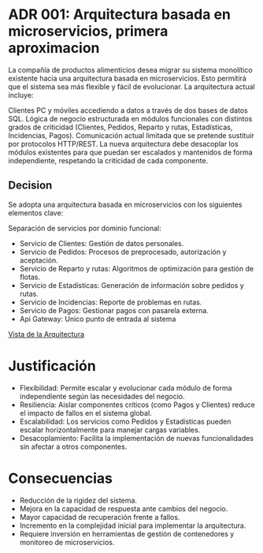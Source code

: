 # ADR 001: Arquitectura basada en microservicios, primera aproximacion

La compañía de productos alimenticios desea migrar su sistema monolítico existente hacia una arquitectura basada en microservicios. Esto permitirá que el sistema sea más flexible y fácil de evolucionar. La arquitectura actual incluye:

Clientes PC y móviles accediendo a datos a través de dos bases de datos SQL.
Lógica de negocio estructurada en módulos funcionales con distintos grados de criticidad (Clientes, Pedidos, Reparto y rutas, Estadísticas, Incidencias, Pagos).
Comunicación actual limitada que se pretende sustituir por protocolos HTTP/REST.
La nueva arquitectura debe desacoplar los módulos existentes para que puedan ser escalados y mantenidos de forma independiente, respetando la criticidad de cada componente.

## Decision

Se adopta una arquitectura basada en microservicios con los siguientes elementos clave:

Separación de servicios por dominio funcional:

- Servicio de Clientes: Gestión de datos personales.
- Servicio de Pedidos: Procesos de preprocesado, autorización y aceptación.
- Servicio de Reparto y rutas: Algoritmos de optimización para gestión de flotas.
- Servicio de Estadísticas: Generación de información sobre pedidos y rutas.
- Servicio de Incidencias: Reporte de problemas en rutas.
- Servicio de Pagos: Gestionar pagos con pasarela externa.
- Api Gateway: Unico punto de entrada al sistema

[Vista de la Arquitectura](./imagenes/ADR-001-%20arquitectura-general-primera-aproximacion.md)

# Justificación
- Flexibilidad: Permite escalar y evolucionar cada módulo de forma independiente según las necesidades del negocio.
- Resiliencia: Aislar componentes críticos (como Pagos y Clientes) reduce el impacto de fallos en el sistema global.
- Escalabilidad: Los servicios como Pedidos y Estadísticas pueden escalar horizontalmente para manejar cargas variables.
- Desacoplamiento: Facilita la implementación de nuevas funcionalidades sin afectar a otros componentes.

# Consecuencias
- Reducción de la rigidez del sistema.
- Mejora en la capacidad de respuesta ante cambios del negocio.
- Mayor capacidad de recuperación frente a fallos.
- Incremento en la complejidad inicial para implementar la arquitectura.
- Requiere inversión en herramientas de gestión de contenedores y monitoreo de microservicios.
